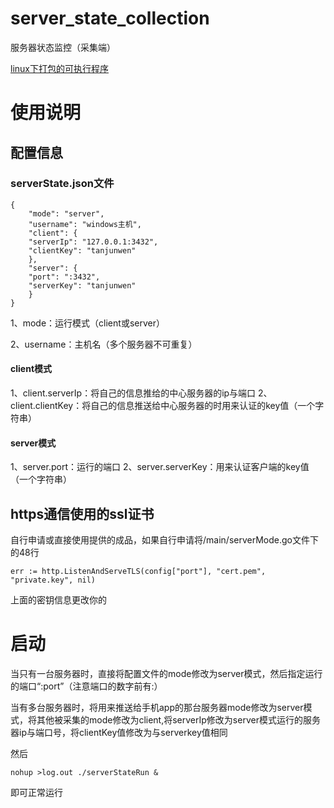 # server_state_collection

服务器状态监控（采集端）

[linux下打包的可执行程序](./serverState.zip)

# 使用说明

## 配置信息

### serverState.json文件

    {
        "mode": "server",
        "username": "windows主机",
        "client": {
        "serverIp": "127.0.0.1:3432",
        "clientKey": "tanjunwen"
        },
        "server": {
        "port": ":3432",
        "serverKey": "tanjunwen"
        }
    }
1、mode：运行模式（client或server）

2、username：主机名（多个服务器不可重复）

#### client模式
1、client.serverIp：将自己的信息推给的中心服务器的ip与端口
2、client.clientKey：将自己的信息推送给中心服务器的时用来认证的key值（一个字符串）

#### server模式
1、server.port：运行的端口
2、server.serverKey：用来认证客户端的key值（一个字符串）

## https通信使用的ssl证书

自行申请或直接使用提供的成品，如果自行申请将/main/serverMode.go文件下的48行

    err := http.ListenAndServeTLS(config["port"], "cert.pem", "private.key", nil)
上面的密钥信息更改你的


# 启动
当只有一台服务器时，直接将配置文件的mode修改为server模式，然后指定运行的端口“:port”（注意端口的数字前有:）

当有多台服务器时，将用来推送给手机app的那台服务器mode修改为server模式，将其他被采集的mode修改为client,将serverIp修改为server模式运行的服务器ip与端口号，将clientKey值修改为与serverkey值相同

然后

    nohup >log.out ./serverStateRun &
即可正常运行
